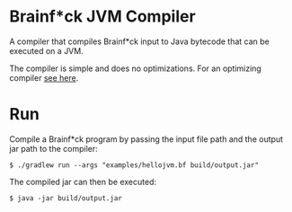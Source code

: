 # Brainf*ck JVM Compiler

A compiler that compiles Brainf*ck input to Java bytecode that can be executed on a
JVM. 

The compiler is simple and does no optimizations.
For an optimizing compiler [see here](https://github.com/mrjameshamilton/bf).

# Run

Compile a Brainf*ck program by passing the input file path and the output jar path
to the compiler:

```shell
$ ./gradlew run --args "examples/hellojvm.bf build/output.jar"
```

The compiled jar can then be executed:

```shell
$ java -jar build/output.jar
```
